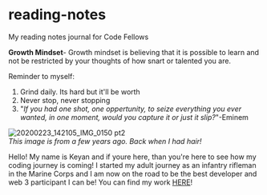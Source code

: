 # reading-notes
My reading notes journal for Code Fellows

**Growth Mindset**- Growth mindset is believing that it is possible to learn and not be restricted by your thoughts of how snart or talented you are. 

Reminder to myself:
 1. Grind daily. Its hard but it'll be worth
 2. Never stop, never stopping 
 3. "*If you had one shot, one oppertunity, to seize everything you ever wanted, in one moment, would you capture it or just it slip?*"-Eminem 
 
 ![20200223_142105_IMG_0150 pt2](https://user-images.githubusercontent.com/108432978/191093711-737729fe-ab9c-4e25-8ccf-b2de102d12e6.png)  
*This image is from a few years ago. Back when I had hair!*

Hello! My name is Keyan and if youre here, than you're here to see how my coding journey is coming! I started my adult journey as an infantry rifleman in the Marine Corps and I am now on the road to be the best developer and web 3 participant I can be! You can find my work [HERE](https://github.com/Burmpf)!

